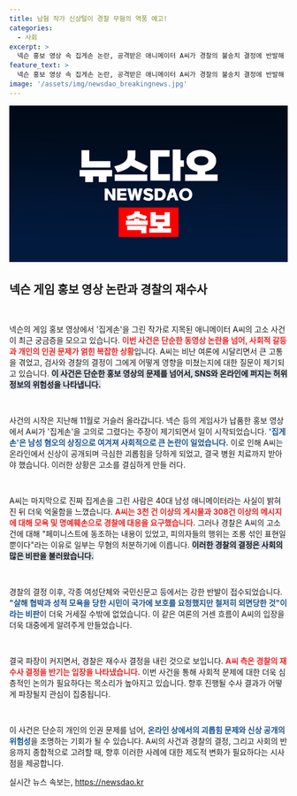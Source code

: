 ```yaml
---
title: 남혐 작가 신상털이 경찰 무혐의 역풍 예고!
categories:
  - 사회
excerpt: >
  넥슨 홍보 영상 속 집게손 논란, 공격받은 애니메이터 A씨가 경찰의 불송치 결정에 반발해 재수사 요청! 경찰이 수사를 다시 시작하기로 결정하며 파장이 일고 있다. 과연 진실은 무엇일까?
feature_text: >
  넥슨 홍보 영상 속 집게손 논란, 공격받은 애니메이터 A씨가 경찰의 불송치 결정에 반발해 재수사 요청! 경찰이 수사를 다시 시작하기로 결정하며 파장이 일고 있다. 과연 진실은 무엇일까?
image: '/assets/img/newsdao_breakingnews.jpg'
---
```


<p><img src="/assets/img/newsdao_breakingnews.jpg" alt="ontimetimes 속보" /></p>

<h2 data-ke-size="size26">넥슨 게임 홍보 영상 논란과 경찰의 재수사</h2>

<p data-ke-size="size16">&nbsp;</p>

<p>넥슨의 게임 홍보 영상에서 '집게손'을 그린 작가로 지목된 애니메이터 A씨의 고소 사건이 최근 궁금증을 모으고 있습니다. <b><span style="color: #ee2323;">이번 사건은 단순한 동영상 논란을 넘어, 사회적 갈등과 개인의 인권 문제가 얽힌 복잡한 상황</span></b>입니다. A씨는 비난 여론에 시달리면서 큰 고통을 겪었고, 검사와 경찰의 결정이 그에게 어떻게 영향을 미쳤는지에 대한 질문이 제기되고 있습니다. <b><span style="background-color: #21538527;">이 사건은 단순한 홍보 영상의 문제를 넘어서, SNS와 온라인에 퍼지는 허위 정보의 위험성을 나타냅니다.</span></b></p>

<p data-ke-size="size16">&nbsp;</p>

<p>사건의 시작은 지난해 11월로 거슬러 올라갑니다. 넥슨 등의 게임사가 납품한 홍보 영상에서 A씨가 '집게손'을 고의로 그렸다는 주장이 제기되면서 일이 시작되었습니다. <b><span style="color: #1a5490;">'집게손'은 남성 혐오의 상징으로 여겨져 사회적으로 큰 논란이 일었습니다.</span></b> 이로 인해 A씨는 온라인에서 신상이 공개되며 극심한 괴롭힘을 당하게 되었고, 결국 병원 치료까지 받아야 했습니다. 이러한 상황은 고소를 결심하게 만들 러다.</p>

<p data-ke-size="size16">&nbsp;</p>

<p>A씨는 마지막으로 진짜 집게손을 그린 사람은 40대 남성 애니메이터라는 사실이 밝혀진 뒤 더욱 억울함을 느꼈습니다. <b><span style="color: #ee2323;">A씨는 3천 건 이상의 게시물과 308건 이상의 메시지에 대해 모욕 및 명예훼손으로 경찰에 대응을 요구했습니다.</span></b> 그러나 경찰은 A씨의 고소 건에 대해 "페미니스트에 동조하는 내용이 있었고, 피의자들의 행위는 조롱 섞인 표현일 뿐이다"라는 이유로 일부는 무혐의 처분하기에 이릅니다. <b><span style="background-color: #21538527;">이러한 경찰의 결정은 사회의 많은 비판을 불러왔습니다.</span></b></p>

<p data-ke-size="size16">&nbsp;</p>

<p>경찰의 결정 이후, 각종 여성단체와 국민신문고 등에서는 강한 반발이 접수되었습니다. <b><span style="color: #1a5490;">"살해 협박과 성적 모욕을 당한 시민이 국가에 보호를 요청했지만 철저히 외면당한 것"이라는 비판</span></b>이 더욱 거세질 수밖에 없었습니다. 이 같은 여론의 거센 흐름이 A씨의 입장을 더욱 대중에게 알려주게 만들었습니다.</p>

<p data-ke-size="size16">&nbsp;</p>

<p>결국 파장이 커지면서, 경찰은 재수사 결정을 내린 것으로 보입니다. <b><span style="color: #ee2323;">A씨 측은 경찰의 재수사 결정을 반기는 입장을 나타냈습니다.</span></b> 이번 사건을 통해 사회적 문제에 대한 더욱 심층적인 논의가 필요하다는 목소리가 높아지고 있습니다. 향후 진행될 수사 결과가 어떻게 파장될지 관심이 집중됩니다.</p>

<p data-ke-size="size16">&nbsp;</p>

<p>이 사건은 단순히 개인의 인권 문제를 넘어, <b><span style="color: #1a5490;">온라인 상에서의 괴롭힘 문제와 신상 공개의 위험성</span></b>을 조명하는 기회가 될 수 있습니다.  A씨의 사건과 경찰의 결정, 그리고 사회의 반응까지 종합적으로 고려할 때, 향후 이러한 사례에 대한 제도적 변화가 필요하다는 시사점을 제공합니다. </p>
실시간 뉴스 속보는, <a href="https://newsdao.kr" rel="dofollow">https://newsdao.kr</a>


